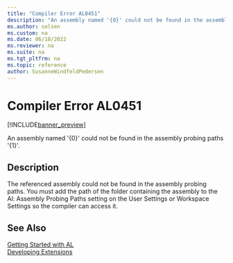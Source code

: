 ```yaml
---
title: "Compiler Error AL0451"
description: "An assembly named '{0}' could not be found in the assembly probing paths '{1}'."
ms.author: solsen
ms.custom: na
ms.date: 06/10/2022
ms.reviewer: na
ms.suite: na
ms.tgt_pltfrm: na
ms.topic: reference
author: SusanneWindfeldPedersen
---
```

[//]: # (START>DO_NOT_EDIT)
[//]: # (IMPORTANT:Do not edit any of the content between here and the END>DO_NOT_EDIT.)
[//]: # (Any modifications should be made in the .xml files in the ModernDev repo.)
# Compiler Error AL0451

[!INCLUDE[banner_preview](../includes/banner_preview.md)]

An assembly named '{0}' could not be found in the assembly probing paths '{1}'.

## Description
The referenced assembly could not be found in the assembly probing paths. You must add the path of the folder containing the assembly to the Al: Assembly Probing Paths setting on the User Settings or Workspace Settings so the compiler can access it.  

[//]: # (IMPORTANT: END>DO_NOT_EDIT)
## See Also  
[Getting Started with AL](../devenv-get-started.md)  
[Developing Extensions](../devenv-dev-overview.md)  